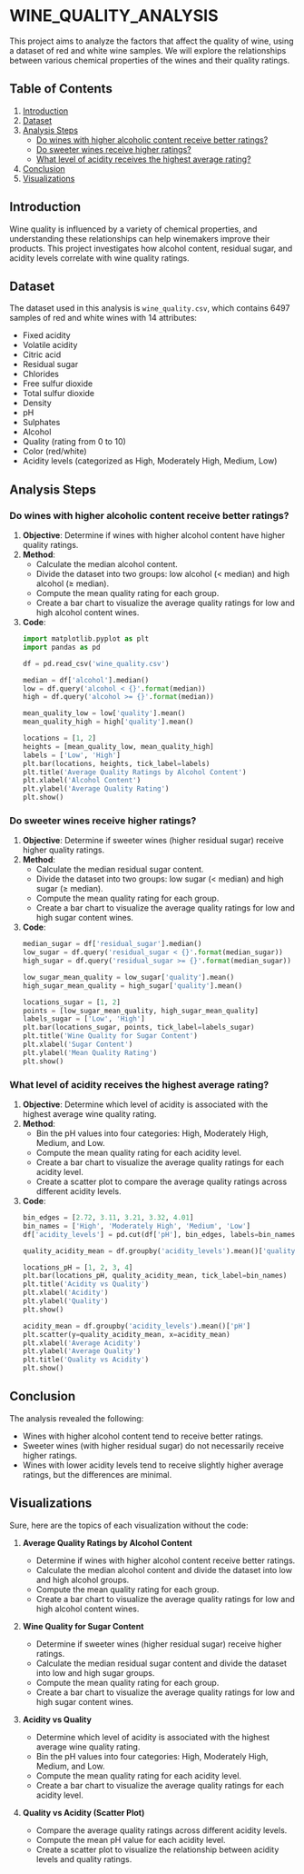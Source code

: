 # WINE_QUALITY_ANALYSIS

This project aims to analyze the factors that affect the quality of wine, using a dataset of red and white wine samples. We will explore the relationships between various chemical properties of the wines and their quality ratings.

## Table of Contents
1. [Introduction](#introduction)
2. [Dataset](#dataset)
3. [Analysis Steps](#analysis-steps)
    - [Do wines with higher alcoholic content receive better ratings?](#do-wines-with-higher-alcoholic-content-receive-better-ratings)
    - [Do sweeter wines receive higher ratings?](#do-sweeter-wines-receive-higher-ratings)
    - [What level of acidity receives the highest average rating?](#what-level-of-acidity-receives-the-highest-average-rating)
4. [Conclusion](#conclusion)
5. [Visualizations](#visualizations)

## Introduction
Wine quality is influenced by a variety of chemical properties, and understanding these relationships can help winemakers improve their products. This project investigates how alcohol content, residual sugar, and acidity levels correlate with wine quality ratings.

## Dataset
The dataset used in this analysis is `wine_quality.csv`, which contains 6497 samples of red and white wines with 14 attributes:
- Fixed acidity
- Volatile acidity
- Citric acid
- Residual sugar
- Chlorides
- Free sulfur dioxide
- Total sulfur dioxide
- Density
- pH
- Sulphates
- Alcohol
- Quality (rating from 0 to 10)
- Color (red/white)
- Acidity levels (categorized as High, Moderately High, Medium, Low)

## Analysis Steps

### Do wines with higher alcoholic content receive better ratings?
1. **Objective**: Determine if wines with higher alcohol content have higher quality ratings.
2. **Method**: 
   - Calculate the median alcohol content.
   - Divide the dataset into two groups: low alcohol (< median) and high alcohol (≥ median).
   - Compute the mean quality rating for each group.
   - Create a bar chart to visualize the average quality ratings for low and high alcohol content wines.
3. **Code**:
    ```python
    import matplotlib.pyplot as plt
    import pandas as pd

    df = pd.read_csv('wine_quality.csv')

    median = df['alcohol'].median()
    low = df.query('alcohol < {}'.format(median))
    high = df.query('alcohol >= {}'.format(median))

    mean_quality_low = low['quality'].mean()
    mean_quality_high = high['quality'].mean()

    locations = [1, 2]
    heights = [mean_quality_low, mean_quality_high]
    labels = ['Low', 'High']
    plt.bar(locations, heights, tick_label=labels)
    plt.title('Average Quality Ratings by Alcohol Content')
    plt.xlabel('Alcohol Content')
    plt.ylabel('Average Quality Rating')
    plt.show()
    ```

### Do sweeter wines receive higher ratings?
1. **Objective**: Determine if sweeter wines (higher residual sugar) receive higher quality ratings.
2. **Method**: 
   - Calculate the median residual sugar content.
   - Divide the dataset into two groups: low sugar (< median) and high sugar (≥ median).
   - Compute the mean quality rating for each group.
   - Create a bar chart to visualize the average quality ratings for low and high sugar content wines.
3. **Code**:
    ```python
    median_sugar = df['residual_sugar'].median()
    low_sugar = df.query('residual_sugar < {}'.format(median_sugar))
    high_sugar = df.query('residual_sugar >= {}'.format(median_sugar))

    low_sugar_mean_quality = low_sugar['quality'].mean()
    high_sugar_mean_quality = high_sugar['quality'].mean()

    locations_sugar = [1, 2]
    points = [low_sugar_mean_quality, high_sugar_mean_quality]
    labels_sugar = ['Low', 'High']
    plt.bar(locations_sugar, points, tick_label=labels_sugar)
    plt.title('Wine Quality for Sugar Content')
    plt.xlabel('Sugar Content')
    plt.ylabel('Mean Quality Rating')
    plt.show()
    ```

### What level of acidity receives the highest average rating?
1. **Objective**: Determine which level of acidity is associated with the highest average wine quality rating.
2. **Method**: 
   - Bin the pH values into four categories: High, Moderately High, Medium, and Low.
   - Compute the mean quality rating for each acidity level.
   - Create a bar chart to visualize the average quality ratings for each acidity level.
   - Create a scatter plot to compare the average quality ratings across different acidity levels.
3. **Code**:
    ```python
    bin_edges = [2.72, 3.11, 3.21, 3.32, 4.01]
    bin_names = ['High', 'Moderately High', 'Medium', 'Low']
    df['acidity_levels'] = pd.cut(df['pH'], bin_edges, labels=bin_names)

    quality_acidity_mean = df.groupby('acidity_levels').mean()['quality']

    locations_pH = [1, 2, 3, 4]
    plt.bar(locations_pH, quality_acidity_mean, tick_label=bin_names)
    plt.title('Acidity vs Quality')
    plt.xlabel('Acidity')
    plt.ylabel('Quality')
    plt.show()

    acidity_mean = df.groupby('acidity_levels').mean()['pH']
    plt.scatter(y=quality_acidity_mean, x=acidity_mean)
    plt.xlabel('Average Acidity')
    plt.ylabel('Average Quality')
    plt.title('Quality vs Acidity')
    plt.show()
    ```

## Conclusion
The analysis revealed the following:
- Wines with higher alcohol content tend to receive better ratings.
- Sweeter wines (with higher residual sugar) do not necessarily receive higher ratings.
- Wines with lower acidity levels tend to receive slightly higher average ratings, but the differences are minimal.

## Visualizations
Sure, here are the topics of each visualization without the code:

1. **Average Quality Ratings by Alcohol Content**
   - Determine if wines with higher alcohol content receive better ratings.
   - Calculate the median alcohol content and divide the dataset into low and high alcohol groups.
   - Compute the mean quality rating for each group.
   - Create a bar chart to visualize the average quality ratings for low and high alcohol content wines.

2. **Wine Quality for Sugar Content**
   - Determine if sweeter wines (higher residual sugar) receive higher ratings.
   - Calculate the median residual sugar content and divide the dataset into low and high sugar groups.
   - Compute the mean quality rating for each group.
   - Create a bar chart to visualize the average quality ratings for low and high sugar content wines.

3. **Acidity vs Quality**
   - Determine which level of acidity is associated with the highest average wine quality rating.
   - Bin the pH values into four categories: High, Moderately High, Medium, and Low.
   - Compute the mean quality rating for each acidity level.
   - Create a bar chart to visualize the average quality ratings for each acidity level.

4. **Quality vs Acidity (Scatter Plot)**
   - Compare the average quality ratings across different acidity levels.
   - Compute the mean pH value for each acidity level.
   - Create a scatter plot to visualize the relationship between acidity levels and quality ratings.
